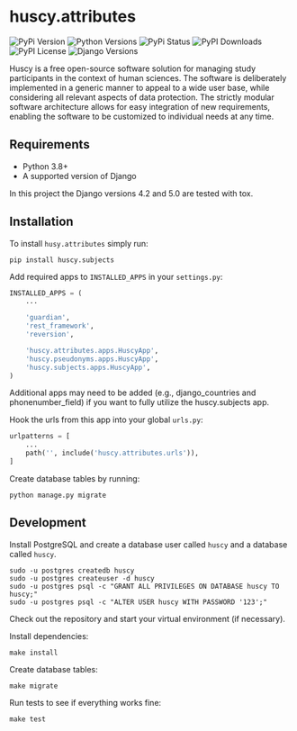 huscy.attributes
======

![PyPi Version](https://img.shields.io/pypi/v/huscy-attributes.svg)
![Python Versions](https://img.shields.io/pypi/pyversions/huscy-attributes.svg)
![PyPi Status](https://img.shields.io/pypi/status/huscy-attributes)
![PyPI Downloads](https://img.shields.io/pypi/dm/huscy-attributes)
![PyPI License](https://img.shields.io/pypi/l/huscy-attributes?color=yellow)
![Django Versions](https://img.shields.io/pypi/djversions/huscy-attributes)



Huscy is a free open-source software solution for managing study participants in the context of human sciences.
The software is deliberately implemented in a generic manner to appeal to a wide user base, while considering all relevant aspects of data protection.
The strictly modular software architecture allows for easy integration of new requirements, enabling the software to be customized to individual needs at any time.



Requirements
------

- Python 3.8+
- A supported version of Django

In this project the Django versions 4.2 and 5.0 are tested with tox.



Installation
------

To install `husy.attributes` simply run:

    pip install huscy.subjects

Add required apps to `INSTALLED_APPS` in your `settings.py`:

```python
INSTALLED_APPS = (
	...

    'guardian',
    'rest_framework',
    'reversion',

    'huscy.attributes.apps.HuscyApp',
    'huscy.pseudonyms.apps.HuscyApp',
    'huscy.subjects.apps.HuscyApp',
)
```

Additional apps may need to be added (e.g., django_countries and phonenumber_field) if you want to fully utilize the huscy.subjects app.

Hook the urls from this app into your global `urls.py`:

```python
urlpatterns = [
	...
	path('', include('huscy.attributes.urls')),
]
```

Create database tables by running:

    python manage.py migrate



Development
------

Install PostgreSQL and create a database user called `huscy` and a database called `huscy`.

    sudo -u postgres createdb huscy
    sudo -u postgres createuser -d huscy
    sudo -u postgres psql -c "GRANT ALL PRIVILEGES ON DATABASE huscy TO huscy;"
    sudo -u postgres psql -c "ALTER USER huscy WITH PASSWORD '123';"

Check out the repository and start your virtual environment (if necessary).

Install dependencies:

    make install

Create database tables:

    make migrate

Run tests to see if everything works fine:

    make test
